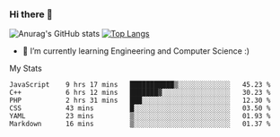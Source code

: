 ### Hi there 👋

![Anurag's GitHub stats](https://github-readme-stats.vercel.app/api?username=MatteoIorio11&show_icons=true&theme=dark) 
[![Top Langs](https://github-readme-stats.vercel.app/api/top-langs/?username=MatteoIorio11&theme=dark)](https://github.com/MatteoIorio11/github-readme-stats)

- 🌱 I’m currently learning Engineering and Computer Science :)

<!--
**MatteoIorio11/MatteoIorio11** is a ✨ _special_ ✨ repository because its `README.md` (this file) appears on your GitHub profile.

Here are some ideas to get you started:

- 🔭 I’m currently working on ...
- 🌱 I’m currently learning ...
- 👯 I’m looking to collaborate on ...
- 🤔 I’m looking for help with ...
- 💬 Ask me about ...
- 📫 How to reach me: ...
- 😄 Pronouns: ...
- ⚡ Fun fact: ...
-->
My Stats
<!--START_SECTION:waka-->

```text
JavaScript    9 hrs 17 mins   ███████████▒░░░░░░░░░░░░░   45.23 %
C++           6 hrs 12 mins   ███████▓░░░░░░░░░░░░░░░░░   30.23 %
PHP           2 hrs 31 mins   ███░░░░░░░░░░░░░░░░░░░░░░   12.30 %
CSS           43 mins         █░░░░░░░░░░░░░░░░░░░░░░░░   03.50 %
YAML          23 mins         ▒░░░░░░░░░░░░░░░░░░░░░░░░   01.93 %
Markdown      16 mins         ▒░░░░░░░░░░░░░░░░░░░░░░░░   01.37 %
```

<!--END_SECTION:waka-->
